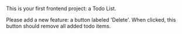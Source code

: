 This is your first frontend project: a Todo List.

Please add a new feature: a button labeled 'Delete'. When clicked, this button should remove all added todo items.
